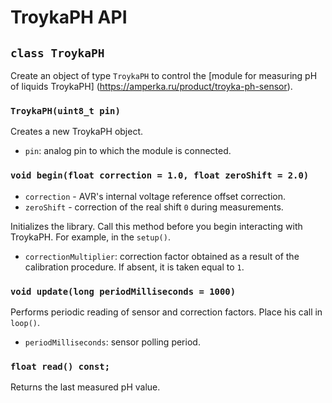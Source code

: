 # TroykaPH API

## `class TroykaPH`

Create an object of type `TroykaPH` to control the [module for measuring pH of liquids TroykaPH] (https://amperka.ru/product/troyka-ph-sensor).

### `TroykaPH(uint8_t pin)`

Creates a new TroykaPH object.

- `pin`: analog pin to which the module is connected.

### `void begin(float correction = 1.0, float zeroShift = 2.0)`

- `correction` - AVR's internal voltage reference offset correction.
- `zeroShift` - correction of the real shift `0` during measurements.

Initializes the library. Call this method before you begin interacting with TroykaPH. For example, in the `setup()`.

- `correctionMultiplier`: correction factor obtained as a result of the calibration procedure. If absent, it is taken equal to `1`.

### `void update(long periodMilliseconds = 1000)`

Performs periodic reading of sensor and correction factors. Place his call in `loop()`.

- `periodMilliseconds`: sensor polling period.

### `float read() const;`

Returns the last measured pH value.
